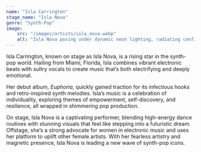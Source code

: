 ```yaml
---
name: "Isla Carrington"
stage_name: "Isla Nova"
genre: "Synth-Pop"
image: 
    src: "/images/artists/isla_nova.webp"
    alt: "Isla Nova posing under dynamic neon lighting, radiating confidence and style"
---
```


Isla Carrington, known on stage as Isla Nova, is a rising star in the synth-pop world. Hailing from Miami, Florida, Isla combines vibrant electronic beats with sultry vocals to create music that’s both electrifying and deeply emotional.

Her debut album, *Euphoria*, quickly gained traction for its infectious hooks and retro-inspired synth melodies. Isla’s music is a celebration of individuality, exploring themes of empowerment, self-discovery, and resilience, all wrapped in shimmering pop production.

On stage, Isla Nova is a captivating performer, blending high-energy dance routines with stunning visuals that feel like stepping into a futuristic dream. Offstage, she’s a strong advocate for women in electronic music and uses her platform to uplift other female artists. With her fearless artistry and magnetic presence, Isla Nova is leading a new wave of synth-pop icons.
